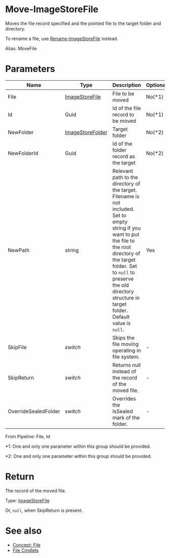 # Move-ImageStoreFile
Moves the file record specified and the pointed file to the target folder and directory.

To rename a file, use [Rename-ImageStoreFile](RenameFile.md) instead.

Alias: MoveFile

# Parameters
|Name|Type|Description|Optional|
|---|---|---|---|
|File|[ImageStoreFile](../../type/ImageStoreFile.md)|File to be moved|No(*1)|
|Id|Guid|Id of the file record to be moved|No(*1)|
|NewFolder|[ImageStoreFolder](../../type/ImageStoreFolder.md)|Target folder|No(*2)|
|NewFolderId|Guid|Id of the folder record as the target|No(*2)|
|NewPath|string|Relevant path to the directory of the target. Filename is not included. Set to empty string if you want to put the file to the root directory of the target folder. Set to ```null``` to preserve the old directory structure in target folder. Default value is ```null```.|Yes|
|SkipFile|*switch*|Skips the file moving operating in file system.|-|
|SkipReturn|*switch*|Returns null instead of the record of the moved file.|-|
|OverrideSealedFolder|*switch*|Overrides the IsSealed mark of the folder.|-|

From Pipeline: File, Id

*1: One and only one parameter within this group should be provided.

*2: One and only one parameter within this group should be provided.

# Return
The record of the moved file.

Type: [ImageStoreFile](../../type/ImageStoreFile.md)

Or, ```null```, when SkipReturn is present.

# See also
  * [Concept: File](../../concept/File.md)
  * [File Cmdlets](../cmdlets.md#file)
